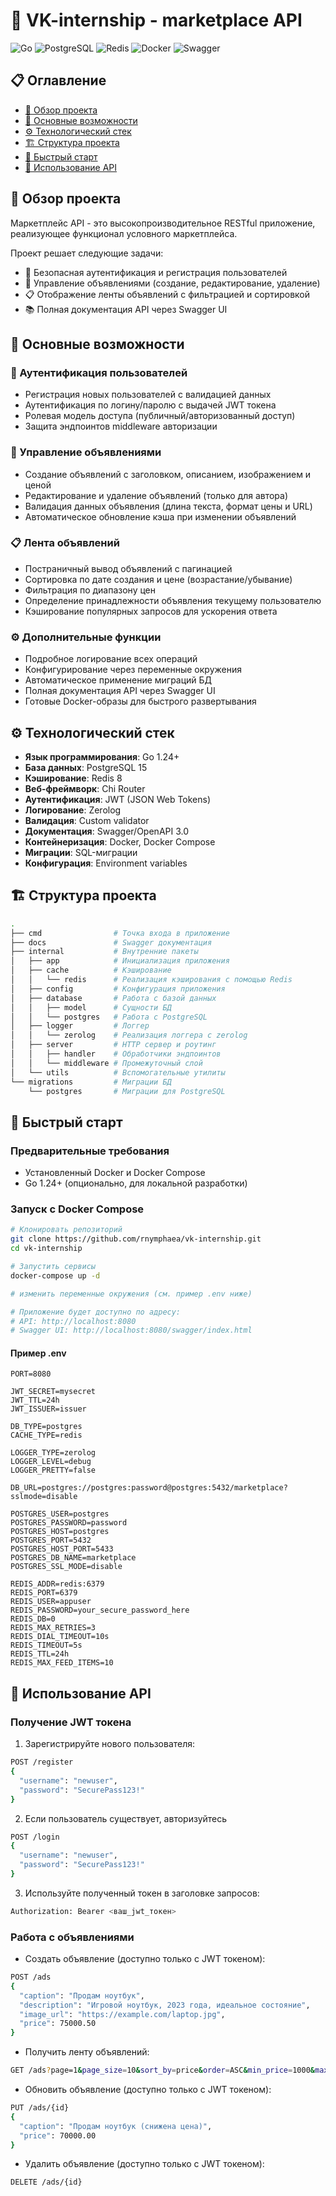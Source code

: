 # 🛒 VK-internship - marketplace API

![Go](https://img.shields.io/badge/Go-1.24+-00ADD8?logo=go)
![PostgreSQL](https://img.shields.io/badge/PostgreSQL-15-336791?logo=postgresql)
![Redis](https://img.shields.io/badge/Redis-8+-DC382D?logo=redis)
![Docker](https://img.shields.io/badge/Dockerlogo=docker)
![Swagger](https://img.shields.io/badge/Swagger?logo=swagger)

## 📋 Оглавление
- [🌟 Обзор проекта](#-обзор-проекта)
- [🚀 Основные возможности](#-основные-возможности)
- [⚙️ Технологический стек](#️-технологический-стек)
- [🏗️ Структура проекта](#️-структура-проекта)
- [🚀 Быстрый старт](#-быстрый-старт)
- [🔧 Использование API](#-использование-api)


## 🌟 Обзор проекта

Маркетплейс API - это высокопроизводительное RESTful приложение, реализующее функционал условного маркетплейса.

Проект решает следующие задачи:
- 🔐 Безопасная аутентификация и регистрация пользователей
- 📢 Управление объявлениями (создание, редактирование, удаление)
- 📋 Отображение ленты объявлений с фильтрацией и сортировкой
- 📚 Полная документация API через Swagger UI

## 🚀 Основные возможности

### 🔐 Аутентификация пользователей
- Регистрация новых пользователей с валидацией данных
- Аутентификация по логину/паролю с выдачей JWT токена
- Ролевая модель доступа (публичный/авторизованный доступ)
- Защита эндпоинтов middleware авторизации

### 📢 Управление объявлениями
- Создание объявлений с заголовком, описанием, изображением и ценой
- Редактирование и удаление объявлений (только для автора)
- Валидация данных объявления (длина текста, формат цены и URL)
- Автоматическое обновление кэша при изменении объявлений

### 📋 Лента объявлений
- Постраничный вывод объявлений с пагинацией
- Сортировка по дате создания и цене (возрастание/убывание)
- Фильтрация по диапазону цен
- Определение принадлежности объявления текущему пользователю
- Кэширование популярных запросов для ускорения ответа

### ⚙️ Дополнительные функции
- Подробное логирование всех операций
- Конфигурирование через переменные окружения
- Автоматическое применение миграций БД
- Полная документация API через Swagger UI
- Готовые Docker-образы для быстрого развертывания

## ⚙️ Технологический стек

- **Язык программирования**: Go 1.24+
- **База данных**: PostgreSQL 15
- **Кэширование**: Redis 8
- **Веб-фреймворк**: Chi Router
- **Аутентификация**: JWT (JSON Web Tokens)
- **Логирование**: Zerolog
- **Валидация**: Custom validator
- **Документация**: Swagger/OpenAPI 3.0
- **Контейнеризация**: Docker, Docker Compose
- **Миграции**: SQL-миграции
- **Конфигурация**: Environment variables

## 🏗️ Структура проекта

```bash
.
├── cmd                # Точка входа в приложение
├── docs               # Swagger документация
├── internal           # Внутренние пакеты
│   ├── app            # Инициализация приложения
│   ├── cache          # Кэширование
│   │   └── redis      # Реализация кэширования с помощью Redis
│   ├── config         # Конфигурация приложения
│   ├── database       # Работа с базой данных
│   │   ├── model      # Сущности БД
│   │   └── postgres   # Работа с PostgreSQL
│   ├── logger         # Логгер
│   │   └── zerolog    # Реализация логгера с zerolog
│   ├── server         # HTTP сервер и роутинг
│   │   ├── handler    # Обработчики эндпоинтов
│   │   └── middleware # Промежуточный слой
│   └── utils          # Вспомогательные утилиты
└── migrations         # Миграции БД
    └── postgres       # Миграции для PostgreSQL
```

## 🚀 Быстрый старт

### Предварительные требования
- Установленный Docker и Docker Compose
- Go 1.24+ (опционально, для локальной разработки)

### Запуск с Docker Compose
```bash
# Клонировать репозиторий
git clone https://github.com/rnymphaea/vk-internship.git
cd vk-internship

# Запустить сервисы
docker-compose up -d

# изменить переменные окружения (см. пример .env ниже)

# Приложение будет доступно по адресу:
# API: http://localhost:8080
# Swagger UI: http://localhost:8080/swagger/index.html
```
#### Пример .env
```
PORT=8080

JWT_SECRET=mysecret
JWT_TTL=24h
JWT_ISSUER=issuer

DB_TYPE=postgres
CACHE_TYPE=redis

LOGGER_TYPE=zerolog
LOGGER_LEVEL=debug
LOGGER_PRETTY=false

DB_URL=postgres://postgres:password@postgres:5432/marketplace?sslmode=disable

POSTGRES_USER=postgres
POSTGRES_PASSWORD=password
POSTGRES_HOST=postgres
POSTGRES_PORT=5432
POSTGRES_HOST_PORT=5433
POSTGRES_DB_NAME=marketplace
POSTGRES_SSL_MODE=disable

REDIS_ADDR=redis:6379
REDIS_PORT=6379
REDIS_USER=appuser
REDIS_PASSWORD=your_secure_password_here
REDIS_DB=0
REDIS_MAX_RETRIES=3
REDIS_DIAL_TIMEOUT=10s
REDIS_TIMEOUT=5s
REDIS_TTL=24h
REDIS_MAX_FEED_ITEMS=10
```
## 🔧 Использование API
### Получение JWT токена
1. Зарегистрируйте нового пользователя:
```bash
POST /register
{
  "username": "newuser",
  "password": "SecurePass123!"
}
```
2. Если пользователь существует, авторизуйтесь
```bash
POST /login
{
  "username": "newuser",
  "password": "SecurePass123!"
}
```
3. Используйте полученный токен в заголовке запросов:
```bash
Authorization: Bearer <ваш_jwt_токен>
```

### Работа с объявлениями
- Создать объявление (доступно только с JWT токеном):
```bash
POST /ads
{
  "caption": "Продам ноутбук",
  "description": "Игровой ноутбук, 2023 года, идеальное состояние",
  "image_url": "https://example.com/laptop.jpg",
  "price": 75000.50
}
```

- Получить ленту объявлений:
```bash
GET /ads?page=1&page_size=10&sort_by=price&order=ASC&min_price=1000&max_price=100000
```

- Обновить объявление (доступно только с JWT токеном):
```bash
PUT /ads/{id}
{
  "caption": "Продам ноутбук (снижена цена)",
  "price": 70000.00
}
```

- Удалить объявление (доступно только с JWT токеном):
```bash
DELETE /ads/{id}
```

